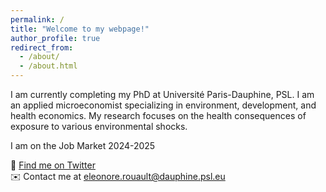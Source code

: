 ```yaml
---
permalink: /
title: "Welcome to my webpage!"
author_profile: true
redirect_from: 
  - /about/
  - /about.html
---
```


I am currently completing my PhD at Université Paris-Dauphine, PSL. I am an applied microeconomist specializing in environment, development, and health economics. My research focuses on the health consequences of exposure to various environmental shocks. 

I am on the Job Market 2024-2025 

🐤 [Find me on Twitter](https://x.com/eleonorerouault)  
✉️ Contact me at [eleonore.rouault@dauphine.psl.eu](mailto:eleonore.rouault@dauphine.psl.eu)

